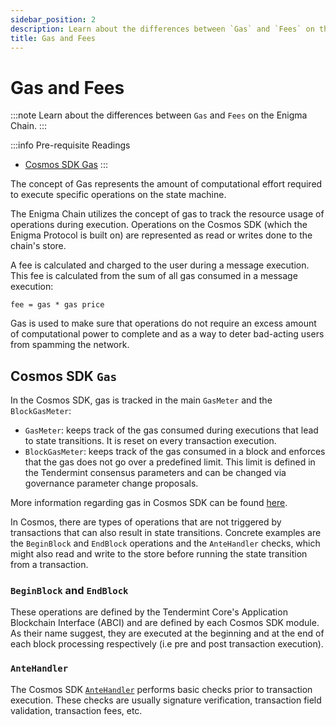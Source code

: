 ```yaml
---
sidebar_position: 2
description: Learn about the differences between `Gas` and `Fees` on the Enigma Chain.
title: Gas and Fees
---
```


# Gas and Fees

:::note
Learn about the differences between `Gas` and `Fees` on the Enigma Chain. 
:::

:::info Pre-requisite Readings

- [Cosmos SDK Gas](https://docs.cosmos.network/main/basics/gas-fees.html)
:::

The concept of Gas represents the amount of computational effort required to execute specific operations on the state machine.

The Enigma Chain utilizes the concept of gas to track the resource usage of operations during execution. Operations on the Cosmos SDK (which the Enigma Protocol is built on) are represented as read or writes done to the chain's store.

A fee is calculated and charged to the user during a message execution. This fee is
calculated from the sum of all gas consumed in a message execution:

```
fee = gas * gas price
```

Gas is used to make sure that operations do not require an excess amount of
computational power to complete and as a way to deter bad-acting users from spamming the network.

## Cosmos SDK `Gas`

In the Cosmos SDK, gas is tracked in the main `GasMeter` and the `BlockGasMeter`:

- `GasMeter`: keeps track of the gas consumed during executions that lead to state transitions. It is reset on every transaction  execution.
- `BlockGasMeter`: keeps track of the gas consumed in a block and enforces that the gas does not go over a predefined limit. This limit is defined in the Tendermint consensus parameters and can be changed via governance parameter change proposals.

More information regarding gas in Cosmos SDK can be found [here](https://docs.cosmos.network/main/basics/gas-fees.html).

In Cosmos, there are types of operations that are not triggered by transactions that can also result in state transitions. Concrete examples are the  `BeginBlock` and `EndBlock` operations and the `AnteHandler` checks, which might also read and write to the store before running the state transition from a transaction.

### `BeginBlock` and `EndBlock`

These operations are defined by the Tendermint Core's Application Blockchain Interface (ABCI) and are defined by each Cosmos SDK module. As their name suggest, they are executed at the beginning and at the end of each block processing respectively (i.e pre and post transaction execution). 

### `AnteHandler`

The Cosmos SDK [`AnteHandler`](https://docs.cosmos.network/main/basics/gas-fees.html#antehandler)
performs basic checks prior to transaction execution. These checks are usually signature
verification, transaction field validation, transaction fees, etc.
